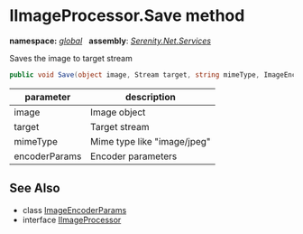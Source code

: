 # IImageProcessor.Save method
**namespace:** *[global](../../README.md#global-namespace)*   **assembly**: *[Serenity.Net.Services](../../README.md)*

Saves the image to target stream

```csharp
public void Save(object image, Stream target, string mimeType, ImageEncoderParams encoderParams)
```

| parameter | description |
| --- | --- |
| image | Image object |
| target | Target stream |
| mimeType | Mime type like "image/jpeg" |
| encoderParams | Encoder parameters |

## See Also

* class [ImageEncoderParams](../../Serenity.Web/ImageEncoderParams.md)
* interface [IImageProcessor](../IImageProcessor.md)